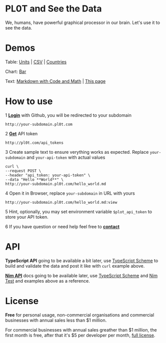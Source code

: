 # PL0T and **See the Data**

We, humans, have powerful graphical processor in our brain. Let's use it to see the data.

# Demos

Table:
  [Units](http://files.pl0t.com/view/samples/table/units.yml:view) |
  [CSV](http://files.pl0t.com/view/samples/table/units.csv:view) |
  [Countries](http://files.pl0t.com/view/samples/table/countries.yml:view)

Chart:
  [Bar](http://files.pl0t.com/view/samples/chart/bar.yml:view)

Text:
  [Markdown with Code and Math](http://files.pl0t.com/view/samples/text/text.md:view) |
  [This page](http://files.pl0t.com/view/samples/text/pl0t.md:view)


# How to use

1 **[Login](http://pl0t.com/login)** with Github, you will be redirected to your subdomain

    http://your-subdomain.pl0t.com

2 **[Get](http://pl0t.com/api_tokens)** API token

    http://pl0t.com/api_tokens

3 Create sample text to ensure verything works as expected.
Replace `your-subdomain` and `your-api-token` with actual values

    curl \
    --request POST \
    --header "api_token: your-api-token" \
    --data "Hello **World**" \
    http://your-subdomain.pl0t.com/hello_world.md

4 Open it in Browser, replace `your-subdomain` in URL with yours

    http://your-subdomain.pl0t.com/hello_world.md:view

5 Hint, optionally, you may set environment variable `$plot_api_token` to store your API token.

6 If you have question or need help feel free to **[contact](https://github.com/al6x/pl0t/issues)**

# API

**TypeScript API** going to be available a bit later, use
[TypeScript Scheme](https://github.com/al6x/pl0t/blob/main/files/view/schema/blocks.ts)
to build and validate the data and post it like with `curl` example above.

**[Nim API](https://github.com/al6x/pl0t/tree/main/api)** docs going to be available later, use
[TypeScript Scheme](https://github.com/al6x/pl0t/blob/main/files/view/schema/blocks.ts) and
[Nim Test](https://github.com/al6x/pl0t/blob/main/api/nim/pl0t/test.nim) and
examples above as a reference.


# License

**Free** for personal usage, non-commercial organisations and commercial businesses with annual
sales less than $1 million.

For commercial businesses with annual sales greather than $1 million, the first month is free,
after that it's $5 per developer per month,
[full license](https://github.com/al6x/pl0t/tree/main/license).